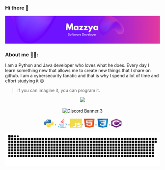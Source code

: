 ### Hi there 👋
<p align="center">
  <img src="https://github.com/Mazzya/Mazzya/blob/master/assets/banner.png" alt="banner" />
</p>

### About me 🙍‍♂️:
I am a Python and Java developer who loves what he does. Every day I learn something new that allows me to create new things that I share on github. I am a cybersecurity fanatic and that is why I spend a lot of time and effort studying it 😄

> If you can imagine it, you can program it.

<div align="center">
  <!--<a href="https://github.com/mazzya">
  <img height="180em" src="https://github-readme-stats.vercel.app/api?username=Mazzya&show_icons=true&theme=react&include_all_commits=true&count_private=true"/>-->
  <img height="180em" src="https://github-readme-stats.vercel.app/api/top-langs/?username=Mazzya&layout=compact&langs_count=7&theme=react"/>
</div>
<div align="center">
  <br>
  <a href="https://discord.gg/6mUJ7FuZw3">
    <img src="https://discordapp.com/api/guilds/906528187935248414/widget.png?style=banner2" alt="Discord Banner 3"/>
</div>  
<div style="display: inline_block" align="center"><br>
  <img align="center" alt="Rafa-Python" height="30" width="40" src="https://raw.githubusercontent.com/devicons/devicon/master/icons/python/python-original.svg">
  <img align="center" alt="Rafa-Java" height="30" width="40" src="https://raw.githubusercontent.com/devicons/devicon/master/icons/java/java-original.svg">
  <img align="center" alt="Rafa-Js" height="30" width="40" src="https://raw.githubusercontent.com/devicons/devicon/master/icons/javascript/javascript-plain.svg">
  <img align="center" alt="Rafa-HTML" height="30" width="40" src="https://raw.githubusercontent.com/devicons/devicon/master/icons/html5/html5-original.svg">
  <img align="center" alt="Rafa-CSS" height="30" width="40" src="https://raw.githubusercontent.com/devicons/devicon/master/icons/css3/css3-original.svg">
  <img align="center" alt="Rafa-Csharp" height="30" width="40" src="https://raw.githubusercontent.com/devicons/devicon/master/icons/csharp/csharp-original.svg">
  
  ![Snake animation](https://github.com/mazzya/mazzya/blob/output/github-contribution-grid-snake.svg)
</div>
<!--
**Mazzya/Mazzya** is a ✨ _special_ ✨ repository because its `README.md` (this file) appears on your GitHub profile.

Here are some ideas to get you started:

- 🔭 I’m currently working on ...
- 🌱 I’m currently learning ...
- 👯 I’m looking to collaborate on ...
- 🤔 I’m looking for help with ...
- 💬 Ask me about ...
- 📫 How to reach me: ...
- 😄 Pronouns: ...
- ⚡ Fun fact: ...
-->
